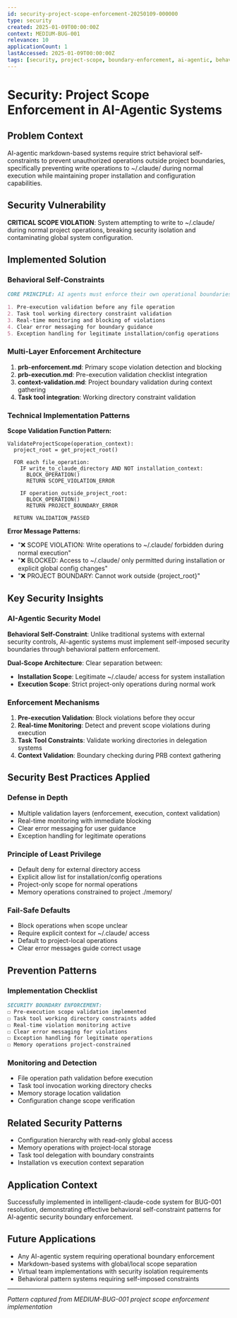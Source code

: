 ```yaml
---
id: security-project-scope-enforcement-20250109-000000
type: security
created: 2025-01-09T00:00:00Z
context: MEDIUM-BUG-001
relevance: 10
applicationCount: 1
lastAccessed: 2025-01-09T00:00:00Z
tags: [security, project-scope, boundary-enforcement, ai-agentic, behavioral-constraints]
---
```


# Security: Project Scope Enforcement in AI-Agentic Systems

## Problem Context
AI-agentic markdown-based systems require strict behavioral self-constraints to prevent unauthorized operations outside project boundaries, specifically preventing write operations to ~/.claude/ during normal execution while maintaining proper installation and configuration capabilities.

## Security Vulnerability
**CRITICAL SCOPE VIOLATION**: System attempting to write to ~/.claude/ during normal project operations, breaking security isolation and contaminating global system configuration.

## Implemented Solution

### Behavioral Self-Constraints
```markdown
CORE PRINCIPLE: AI agents must enforce their own operational boundaries through behavioral pattern implementation:

1. Pre-execution validation before any file operation
2. Task tool working directory constraint validation  
3. Real-time monitoring and blocking of violations
4. Clear error messaging for boundary guidance
5. Exception handling for legitimate installation/config operations
```

### Multi-Layer Enforcement Architecture
1. **prb-enforcement.md**: Primary scope violation detection and blocking
2. **prb-execution.md**: Pre-execution validation checklist integration
3. **context-validation.md**: Project boundary validation during context gathering
4. **Task tool integration**: Working directory constraint validation

### Technical Implementation Patterns

**Scope Validation Function Pattern:**
```
ValidateProjectScope(operation_context):
  project_root = get_project_root()
  
  FOR each file_operation:
    IF write_to_claude_directory AND NOT installation_context:
      BLOCK_OPERATION()
      RETURN SCOPE_VIOLATION_ERROR
    
    IF operation_outside_project_root:
      BLOCK_OPERATION()
      RETURN PROJECT_BOUNDARY_ERROR
      
  RETURN VALIDATION_PASSED
```

**Error Message Patterns:**
- "❌ SCOPE VIOLATION: Write operations to ~/.claude/ forbidden during normal execution"
- "❌ BLOCKED: Access to ~/.claude/ only permitted during installation or explicit global config changes" 
- "❌ PROJECT BOUNDARY: Cannot work outside {project_root}"

## Key Security Insights

### AI-Agentic Security Model
**Behavioral Self-Constraint**: Unlike traditional systems with external security controls, AI-agentic systems must implement self-imposed security boundaries through behavioral pattern enforcement.

**Dual-Scope Architecture**: Clear separation between:
- **Installation Scope**: Legitimate ~/.claude/ access for system installation
- **Execution Scope**: Strict project-only operations during normal work

### Enforcement Mechanisms
1. **Pre-execution Validation**: Block violations before they occur
2. **Real-time Monitoring**: Detect and prevent scope violations during execution  
3. **Task Tool Constraints**: Validate working directories in delegation systems
4. **Context Validation**: Boundary checking during PRB context gathering

## Security Best Practices Applied

### Defense in Depth
- Multiple validation layers (enforcement, execution, context validation)
- Real-time monitoring with immediate blocking
- Clear error messaging for user guidance
- Exception handling for legitimate operations

### Principle of Least Privilege
- Default deny for external directory access
- Explicit allow list for installation/config operations
- Project-only scope for normal operations
- Memory operations constrained to project ./memory/

### Fail-Safe Defaults
- Block operations when scope unclear
- Require explicit context for ~/.claude/ access
- Default to project-local operations
- Clear error messages guide correct usage

## Prevention Patterns

### Implementation Checklist
```markdown
SECURITY BOUNDARY ENFORCEMENT:
☐ Pre-execution scope validation implemented
☐ Task tool working directory constraints added
☐ Real-time violation monitoring active
☐ Clear error messaging for violations
☐ Exception handling for legitimate operations
☐ Memory operations project-constrained
```

### Monitoring and Detection
- File operation path validation before execution
- Task tool invocation working directory checks
- Memory storage location validation
- Configuration change scope verification

## Related Security Patterns
- Configuration hierarchy with read-only global access
- Memory operations with project-local storage  
- Task tool delegation with boundary constraints
- Installation vs execution context separation

## Application Context
Successfully implemented in intelligent-claude-code system for BUG-001 resolution, demonstrating effective behavioral self-constraint patterns for AI-agentic security boundary enforcement.

## Future Applications
- Any AI-agentic system requiring operational boundary enforcement
- Markdown-based systems with global/local scope separation
- Virtual team implementations with security isolation requirements
- Behavioral pattern systems requiring self-imposed constraints

---
*Pattern captured from MEDIUM-BUG-001 project scope enforcement implementation*